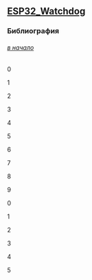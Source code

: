 ## [ESP32_Watchdog](https://github.com/TronixLab/ESP32_Watchdog?tab=readme-ov-file) 

### Библиография

###### [в начало](#kvizzy)

0

1

2

3

4

5

6

7

8

9

0

1

2

3

4

5




